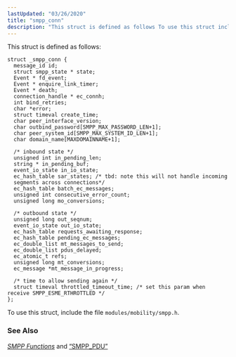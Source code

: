 ```yaml
---
lastUpdated: "03/26/2020"
title: "smpp_conn"
description: "This struct is defined as follows To use this struct include the file modules mobility smpp h Chapter 46 SMPP Functions and Section 68 79 SMPP PDU..."
---
```


This struct is defined as follows:

```
struct _smpp_conn {
  message_id id;
  struct smpp_state * state;
  Event * fd_event;
  Event * enquire_link_timer;
  Event * death;
  connection_handle * ec_connh;
  int bind_retries;
  char *error;
  struct timeval create_time;
  char peer_interface_version;
  char outbind_password[SMPP_MAX_PASSWORD_LEN+1];
  char peer_system_id[SMPP_MAX_SYSTEM_ID_LEN+1];
  char domain_name[MAXDOMAINNAME+1];

  /* inbound state */
  unsigned int in_pending_len;
  string * in_pending_buf;
  event_io_state in_io_state;
  ec_hash_table sar_states; /* tbd: note this will not handle incoming 
  segments across connections*/
  ec_hash_table batch_ec_messages;
  unsigned int consecutive_error_count;
  unsigned long mo_conversions;

  /* outbound state */
  unsigned long out_seqnum;
  event_io_state out_io_state;
  ec_hash_table requests_awaiting_response;
  ec_hash_table pending_ec_messages;
  ec_double_list mt_messages_to_send;
  ec_double_list pdus_delayed;
  ec_atomic_t refs;
  unsigned long mt_conversions;
  ec_message *mt_message_in_progress;

  /* time to allow sending again */
  struct timeval throttled_timeout_time; /* set this param when receive SMPP_ESME_RTHROTTLED */ 
};
```

To use this struct, include the file `modules/mobility/smpp.h`.

### <a name="idp28177808"></a> See Also

[*SMPP Functions*](/momentum/3/3-api/smpp) and [“SMPP_PDU”](/momentum/3/3-api/structs-smpp-pdu)
